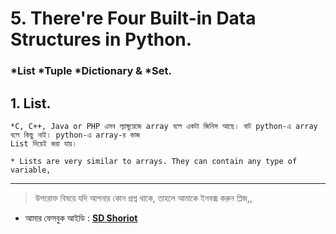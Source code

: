 # 5. There're Four Built-in Data Structures in Python. 

### *List	 	*Tuple	 *Dictionary  &	*Set. 


## 1. List.
	
	*C, C++, Java or PHP এসব ল্যাঙ্গুয়েজে array বলে একটা জিনিস আছে। বাট python-এ array বলে কিছু নাই। python-এ array-র কাজ 
	List দিয়েই করা যায়।

	* Lists are very similar to arrays. They can contain any type of variable,

---


> উপরোক্ত বিষয়ে যদি আপনার কোন প্রশ্ন থাকে, তাহলে আমাকে ইনবক্স করুন প্লিজ,,

* আমার ফেসবুক আইডি :  **[SD Shoriot](https://www.facebook.com/shoriot)**